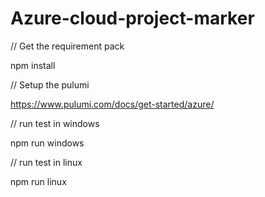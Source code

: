 ﻿# Azure-cloud-project-marker

// Get the requirement pack 

npm install

// Setup the pulumi

https://www.pulumi.com/docs/get-started/azure/

// run test in windows

npm run windows

// run test in linux

npm run linux


